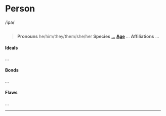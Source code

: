 # Person
/ipa/

![]()
> **Pronouns** he/him/they/them/she/her
> **Species** [...]()
> **[Age](../../species/ageing)** ...
> **Affiliations** ...

#### Ideals
...

#### Bonds
...

#### Flaws
...

---